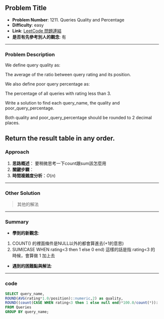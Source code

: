 ## Problem Title

- **Problem Number**:  1211. Queries Quality and Percentage
- **Difficulty**: easy
- **Link**: [LeetCode 問題連結](https://leetcode.com/problems/queries-quality-and-percentage/description/?envType=study-plan-v2&envId=top-sql-50)
- **是否有先參考別人的觀念**: 有
---

### Problem Description

We define query quality as:

The average of the ratio between query rating and its position.

We also define poor query percentage as:

The percentage of all queries with rating less than 3.

Write a solution to find each query_name, the quality and poor_query_percentage.

Both quality and poor_query_percentage should be rounded to 2 decimal places.

Return the result table in any order.
---

### Approach

1. **思路概述**： 要稍微思考一下count跟sum該怎麼用
2. **關鍵步驟**：
3. **時間複雜度分析**：$O(n)$

---

### Other Solution

> 其他的解法

---
### Summary

- **學到的新觀念**:
1. COUNT() 的裡面條件是NULL以外的都會算進去(+1的意思)
2. SUM(CASE WHEN rating<3 then 1 else 0 end) 這樣的話是指 rating<3 的時候，會算做 1 加上去
- **遇到的困難點與解法**:
---

### code
```sql
SELECT query_name,
ROUND(AVG(rating*1.0/position)::numeric,2) as quality,
ROUND((count(CASE WHEN rating<3 then 1 else null end)*100.0/count(*))::numeric, 2) as poor_query_percentage
FROM Queries
GROUP BY query_name;
```